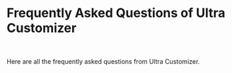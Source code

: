 # Frequently Asked Questions of Ultra Customizer
<br>

Here are all the frequently asked questions from Ultra Customizer.
<br>
